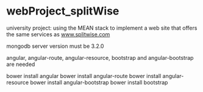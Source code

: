 # webProject_splitWise
university project: using the MEAN stack to implement a web site that offers the same services as www.splitwise.com

mongodb server version must be 3.2.0

angular, angular-route, angular-resource, bootstrap and angular-bootstrap are needed

bower install angular
bower install angular-route
bower install angular-resource
bower install angular-bootstrap
bower install bootstrap
